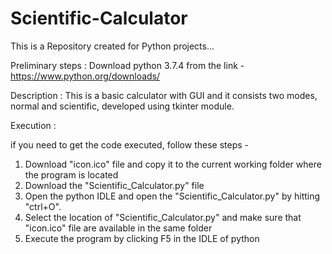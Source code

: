 # Scientific-Calculator

This is a Repository created for Python projects...

Preliminary steps :
 Download python 3.7.4 from the link -
 https://www.python.org/downloads/

Description :
  This is a basic calculator with GUI and it consists two modes, normal and scientific, developed using tkinter module.

Execution :

if you need to get the code executed, follow these steps -
 1. Download "icon.ico" file and copy it to the current  working folder where the program is located
 2. Download the "Scientific_Calculator.py" file
 3. Open the python IDLE and open the "Scientific_Calculator.py" by hitting "ctrl+O".
 4. Select the location of "Scientific_Calculator.py" and make sure that "icon.ico" file are available in the same folder
 5. Execute the program by clicking F5 in the IDLE of python
